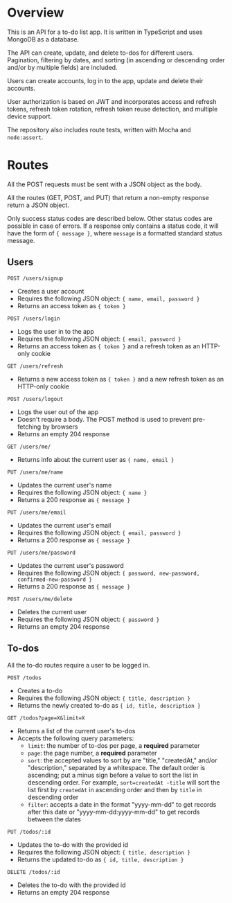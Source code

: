 # Overview

This is an API for a to-do list app. It is written in TypeScript and uses MongoDB as a database.

The API can create, update, and delete to-dos for different users. Pagination, filtering by dates, and sorting (in ascending or descending order and/or by multiple fields) are included.

Users can create accounts, log in to the app, update and delete their accounts.

User authorization is based on JWT and incorporates access and refresh tokens, refresh token rotation, refresh token reuse detection, and multiple device support.

The repository also includes route tests, written with Mocha and `node:assert`.

# Routes

All the POST requests must be sent with a JSON object as the body.

All the routes (GET, POST, and PUT) that return a non-empty response return a JSON object.

Only success status codes are described below. Other status codes are possible in case of errors. If a response only contains a status code, it will have the form of `{ message }`, where `message` is a formatted standard status message.

## Users

`POST /users/signup`

- Creates a user account
- Requires the following JSON object: `{ name, email, password }`
- Returns an access token as `{ token }`

`POST /users/login`

- Logs the user in to the app
- Requires the following JSON object: `{ email, password }`
- Returns an access token as `{ token }` and a refresh token as an HTTP-only cookie

`GET /users/refresh`

- Returns a new access token as `{ token }` and a new refresh token as an HTTP-only cookie

`POST /users/logout`

- Logs the user out of the app
- Doesn't require a body. The POST method is used to prevent pre-fetching by browsers
- Returns an empty 204 response

`GET /users/me/`

- Returns info about the current user as `{ name, email }`

`PUT /users/me/name`

- Updates the current user's name
- Requires the following JSON object: `{ name }`
- Returns a 200 response as `{ message }`

`PUT /users/me/email`

- Updates the current user's email
- Requires the following JSON object: `{ email, password }`
- Returns a 200 response as `{ message }`

`PUT /users/me/password`

- Updates the current user's password
- Requires the following JSON object: `{ password, new-password, confirmed-new-password }`
- Returns a 200 response as `{ message }`

`POST /users/me/delete`

- Deletes the current user
- Requires the following JSON object: `{ password }`
- Returns an empty 204 response

## To-dos

All the to-do routes require a user to be logged in.

`POST /todos`

- Creates a to-do
- Requires the following JSON object: `{ title, description }`
- Returns the newly created to-do as `{ id, title, description }`

`GET /todos?page=X&limit=X`

- Returns a list of the current user's to-dos
- Accepts the following query parameters:
  - `limit`: the number of to-dos per page, a **required** parameter
  - `page`: the page number, a **required** parameter
  - `sort`: the accepted values to sort by are "title," "createdAt," and/or "description," separated by a whitespace. The default order is ascending; put a minus sign before a value to sort the list in descending order. For example, `sort=createdAt -title` will sort the list first by `createdAt` in ascending order and then by `title` in descending order
  - `filter`: accepts a date in the format "yyyy-mm-dd" to get records after this date or "yyyy-mm-dd:yyyy-mm-dd" to get records between the dates

`PUT /todos/:id`

- Updates the to-do with the provided id
- Requires the following JSON object: `{ title, description }`
- Returns the updated to-do as `{ id, title, description }`

`DELETE /todos/:id`

- Deletes the to-do with the provided id
- Returns an empty 204 response
